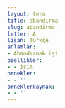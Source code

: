```yaml
---
layout: term
title: abandırma
slug: abandirma
letter: A
lisan: Türkçe
anlamlar:
- Abandırmak işi
ozellikler:
- - isim
ornekler:
- - ''
orneklerkaynak:
- - ''
---
```

